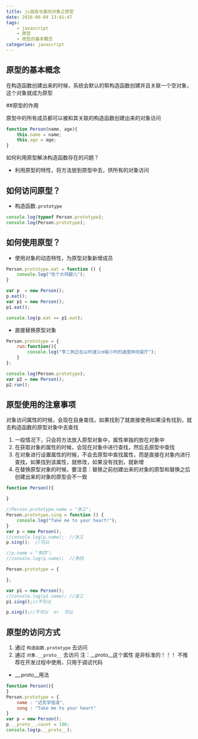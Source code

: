 ```yaml
---
title: js高级与面向对象之原型
date: 2016-06-04 13:41:47
tags: 
	- javascript
	- 原型
	- 原型的基本概念
categories: javascript
---
```


## 原型的基本概念

在构造函数创建出来的时候，系统会默认的帮构造函数创建并且关联一个空对象，这个对象就成为原型

<!-- more -->

##原型的作用

原型中的所有成员都可以被和其关联的构造函数创建出来的对象访问

```js
function Person(name, age){
    this.name = name;
    this.age = age;
}
```

如何利用原型解决构造函数存在的问题？
* 利用原型的特性，将方法放到原型中去，供所有的对象访问

## 如何访问原型？

* 构造函数`.prototype`

```js
console.log(typeof Person.prototype);
console.log(Person.prototype);
```

## 如何使用原型？

* 使用对象的动态特性，为原型对象新增成员

```js
Person.prototype.eat = function () {
    console.log("吃个大鸡腿儿");
}

var p  = new Person();
p.eat();
var p1 = new Person();
p1.eat();

console.log(p.eat == p1.eat);
```

* 直接替换原型对象

```js
Person.prototype = {
    run:function(){
        console.log("李二狗正在以时速1cm每小时的速度奔向餐厅");
    }
};

console.log(Person.prototype);
var p2 = new Person();
p2.run();
```

## 原型使用的注意事项

对象访问属性的时候，会现在自身查找，如果找到了就直接使用如果没有找到，就去构造函数的原型对象中去查找

1. 一般情况下，只会将方法放入原型对象中，属性单独的放在对象中
2. 在获取对象的属性的时候，会现在对象中进行查找，然后去原型中查找
3. 在对象进行设置属性的时候，不会去原型中查找属性，而是直接在对象内进行查找，如果找到该属性，就修改，如果没有找到，就新增
4. 在替换原型对象的时候，要注意：替换之前创建出来的对象的原型和替换之后创建出来的对象的原型会不一致

```js
function Person(){

}

//Person.prototype.name = "张三";
Person.prototype.sing = function () {
    console.log("Take me to your heart!");
}
var p = new Person();
//console.log(p.name);  //张三
p.sing();  //可以

//p.name = "李四";
//console.log(p.name);  //李四

Person.prototype = {

};

var p1 = new Person();
//console.log(p1.name); //张三
p1.sing();//不可以

p.sing();//不可以  or  可以
```

## 原型的访问方式

1. 通过 `构造函数.prototype` 去访问
2. 通过 `对象.__proto__` 去访问
	注：__proto__这个属性 是非标准的！！！ 不推荐在开发过程中使用，只用于调试代码

* __.proto__用法

```js
function Person(){
}
Person.prototype = {
    name : "迈克学摇滚",
    song : "Take me to your heart"
}
var p = new Person();
p.__proto__.count = 100;
console.log(p.__proto__);
```